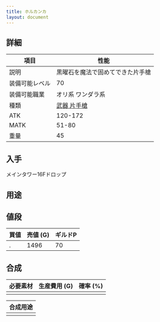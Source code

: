 ```yaml
---
title: ホルカンカ
layout: document
---
```

## 詳細

|項目|性能|
|---|---|
|説明|黒曜石を魔法で固めてできた片手槍|
|装備可能レベル|70|
|装備可能職業|オリ系 ワンダラ系|
|種類|[武器 片手槍](武器(片手槍))|
|ATK|120-172|
|MATK|51-80|
|重量|45|

## 入手

メインタワー16Fドロップ

## 用途


## 値段

|買値|売値 (G)|ギルドP|
|---|---|---|
|.|1496|70|
	

## 合成


|必要素材|生産費用 (G)|確率 (%)|
|---|---|---|
||||


|合成用途|
|---|
||
